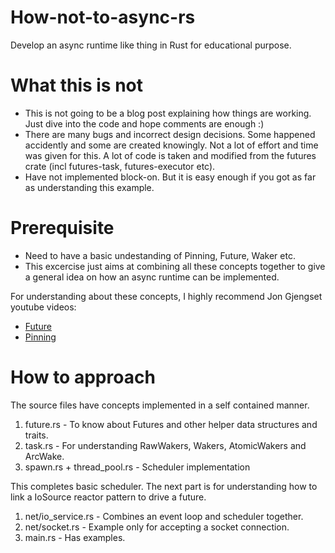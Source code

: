 # How-not-to-async-rs
Develop an async runtime like thing in Rust for educational purpose.

# What this is not
- This is not going to be a blog post explaining how things are working. Just dive into the code and hope comments are enough :)
- There are many bugs and incorrect design decisions. Some happened accidently and some are created knowingly. Not a lot of effort and time was given for this. A lot of code is taken and modified from the futures crate (incl futures-task, futures-executor etc).
- Have not implemented block-on. But it is easy enough if you got as far as understanding this example.

# Prerequisite
- Need to have a basic undestanding of Pinning, Future, Waker etc.
- This excercise just aims at combining all these concepts together to give a general idea on how an async runtime can be implemented.

For understanding about these concepts, I highly recommend Jon Gjengset youtube videos:
- [Future](youtube.com/watch?v=9_3krAQtD2k)
- [Pinning](youtube.com/watch?v=ThjvMReOXYM)

# How to approach
The source files have concepts implemented in a self contained manner.
1. future.rs - To know about Futures and other helper data structures and traits.
2. task.rs - For understanding RawWakers, Wakers, AtomicWakers and ArcWake.
3. spawn.rs + thread_pool.rs - Scheduler implementation

This completes basic scheduler. The next part is for understanding how to link a IoSource reactor pattern to drive a future.
1. net/io_service.rs - Combines an event loop and scheduler together.
2. net/socket.rs - Example only for accepting a socket connection.
3. main.rs - Has examples. 